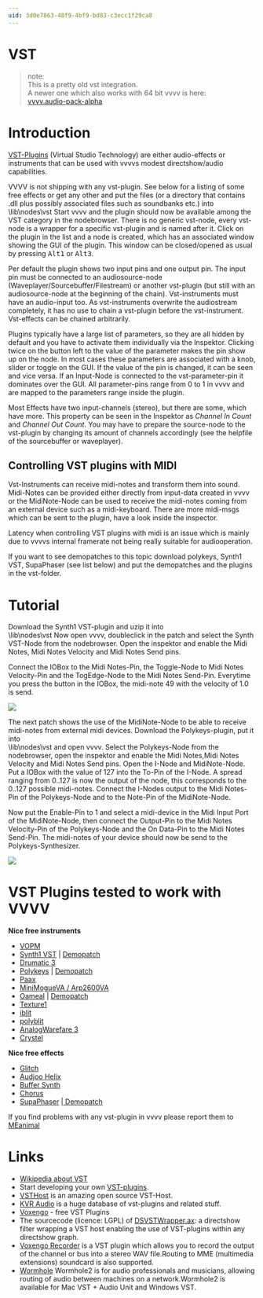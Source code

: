 ```yaml
---
uid: 3d0e7863-48f9-4bf9-bd83-c3ecc1f29ca8
---
```


# VST
>note:  
This is a pretty old vst integration.  
A newer one which also works with 64 bit vvvv is here:  
<a href="https://vvvv.org/contribution/vvvv.audio-pack-alpha" class="extURL contribution" target="_blank">vvvv.audio-pack-alpha</a>  
  

# Introduction

<a href="http://en.wikipedia.org/wiki/Virtual_Studio_Technology" class="extURL" target="_blank">VST-Plugins</a> (Virtual Studio Technology) are either audio-effects or instruments that can be used with vvvvs modest directshow/audio capabilities.   

VVVV is not shipping with any vst-plugin. See below for a listing of some free effects or get any other and put the files (or a directory that contains .dll plus possibly associated files such as soundbanks etc.) into   
 \lib\nodes\vst
Start vvvv and the plugin should now be available among the VST category in the nodebrowser. There is no generic vst-node, every vst-node is a wrapper for a specific vst-plugin and is named after it. Click on the plugin in the list and a node is created, which has an associated window showing the GUI of the plugin. This window can be closed/opened as usual by pressing <span class="keyseq"><kbd>Alt</kbd><kbd>1</kbd></span> or <span class="keyseq"><kbd>Alt</kbd><kbd>3</kbd></span>.  

Per default the plugin shows two input pins and one output pin. The input pin must be connected to an audiosource-node (Waveplayer/Sourcebuffer/Filestream) or another vst-plugin (but still with an audiosource-node at the beginning of the chain). Vst-instruments must have an audio-input too. As vst-instruments overwrite the audiostream completely, it has no use to chain a vst-plugin before the vst-instrument. Vst-effects can be chained arbitrarily.  
 
Plugins typically have a large list of parameters, so they are all hidden by default and you have to activate them individually via the Inspektor. Clicking twice on the button left to the value of the parameter makes the pin show up on the node. In most cases these parameters are associated with a knob, slider or toggle on the GUI. If the value of the pin is changed, it can be seen and vice versa. If an Input-Node is connected to the vst-parameter-pin it dominates over the GUI. All parameter-pins range from 0 to 1 in vvvv and are mapped to the parameters range inside the plugin.  

Most Effects have two input-channels (stereo), but there are some, which have more. This property can be seen in the Inspektor as *Channel In Count* and *Channel Out Count*. You may have to prepare the source-node to the vst-plugin by changing its amount of channels accordingly (see the helpfile of the sourcebuffer or waveplayer).  

## Controlling VST plugins with MIDI
Vst-Instruments can receive midi-notes and transform them into sound. Midi-Notes can be provided either directly from input-data created in vvvv or the MidiNote-Node can be used to receive the midi-notes coming from an external device such as a midi-keyboard. There are more midi-msgs which can be sent to the plugin, have a look inside the inspector.  
 
Latency when controlling VST plugins with midi is an issue which is mainly due to vvvvs internal framerate not being really suitable for audiooperation.  

If you want to see demopatches to this topic download polykeys, Synth1 VST, SupaPhaser (see list below) and put the demopatches and the plugins in the vst-folder.  

# Tutorial

Download the Synth1 VST-plugin and uzip it into  
 \lib\nodes\vst
Now open vvvv, doubleclick in the patch and select the Synth VST-Node from the nodebrowser. Open the inspektor and enable the Midi Notes, Midi Notes Velocity and Midi Notes Send pins.   

Connect the IOBox to the Midi Notes-Pin, the Toggle-Node to Midi Notes Velocity-Pin and the TogEdge-Node to the Midi Notes Send-Pin. Everytime you press the button in the IOBox, the midi-note 49 with the velocity of 1.0 is send.   

![](~/img/vsttutorial_synth1.2.jpg "")  

The next patch shows the use of the MidiNote-Node to be able to receive midi-notes from external midi devices. Download the Polykeys-plugin, put it into   
 \lib\nodes\vst
and open vvvv. Select the Polykeys-Node from the nodebrowser, open the inspektor and enable the Midi Notes,Midi Notes Velocity and Midi Notes Send pins. Open the I-Node and MidiNote-Node. Put a IOBox with the value of 127 into the To-Pin of the I-Node. A spread ranging from 0..127 is now the output of the node, this corresponds to the 0..127 possible midi-notes. Connect the I-Nodes output to the Midi Notes-Pin of the Polykeys-Node and to the Note-Pin of the MidiNote-Node.   

Now put the Enable-Pin to 1 and select a midi-device in the Midi Input Port of the MidiNote-Node, then connect the Output-Pin to the Midi Notes Velocity-Pin of the Polykeys-Node and the On Data-Pin to the Midi Notes Send-Pin. The midi-notes of your device should now be send to the Polykeys-Synthesizer.  

![](~/img/vsttutorial_polykeys.2.jpg "")  

# VST Plugins tested to work with VVVV

**Nice free instruments**   

* <a href="http://www.geocities.jp/sam_kb/VOPM/" class="extURL" target="_blank">VOPM</a>  
* <a href="http://www.geocities.jp/daichi1969/softsynth/index.html#down" class="extURL" target="_blank">Synth1 VST</a> | [ Demopatch](https://vvvv.org/tiki-download_file.php?fileId=1731)  
* <a href="http://e-phonic.com/plugins/drumatic3.php" class="extURL" target="_blank">Drumatic 3</a>  
* <a href="http://aswave.altervista.org/vst.html" class="extURL" target="_blank">Polykeys</a> | [ Demopatch](https://vvvv.org/tiki-download_file.php?fileId=1729)  
* <a href="http://www.kvraudio.com/news/kotkas-sets-paax-3-pro-vsti-sampler-for-windows-free-19926" class="extURL" target="_blank">Paax</a>  
* <a href="http://glenstegner.com/softsynths.html" class="extURL" target="_blank">MiniMogueVA / Arp2600VA</a>  
* <a href="http://bicycle-for-slugs.org/" class="extURL" target="_blank">Oameal</a> | [Demopatch](https://vvvv.org/tiki-download_file.php?fileId=1732)  
* <a href="http://www.ugoaudio.com/" class="extURL" target="_blank">Texture1</a>  
* <a href="http://www.bostreammail.net/ers/iblit.html" class="extURL" target="_blank">iblit</a>  
* <a href="http://www.bostreammail.net/ers/polyiblit.html" class="extURL" target="_blank">polyblit</a>  
* <a href="http://www.amvst.com/index.php?name=Downloads&file=details&id=34" class="extURL" target="_blank">AnalogWarefare 3</a>  
* <a href="http://www.greenoak.com/crystal/download.html" class="extURL" target="_blank">Crystel</a>  
 
**Nice free effects**  

* <a href="http://illformed.org/blog/glitch/" class="extURL" target="_blank">Glitch</a>   
* <a href="http://www.audjoo.com/Helix.html" class="extURL" target="_blank">Audjoo Helix</a>  
* <a href="http://sourceforge.net/project/showfiles.php?group_id=133137" class="extURL" target="_blank">Buffer Synth</a>  
* <a href="http://ag-works.net/default.asp?page=plugins.ch2" class="extURL" target="_blank">Chorus</a>  
* <a href="http://bram.smartelectronix.com/plugins.php?id=1" class="extURL" target="_blank">SupaPhaser</a>  |[ Demopatch](https://vvvv.org/tiki-download_file.php?fileId=1730)  

If you find problems with any vst-plugin in vvvv please report them to <span class="user"><a href="https://vvvv.org/users/MEanimal" class="extURL" target="_blank">MEanimal</a></span>  

# Links
* <a href="http://en.wikipedia.org/wiki/Virtual_Studio_Technology" class="extURL" target="_blank">Wikipedia  about VST</a>  
* Start developing your own <a href="http://ygrabit.steinberg.de/~ygrabit/public_html/index.html" class="extURL" target="_blank">VST-plugins</a>.  
* <a href="http://www.hermannseib.com/vsthost.htm" class="extURL" target="_blank">VSTHost</a> is an amazing open source VST-Host.  
* <a href="http://www.kvraudio.com/" class="extURL" target="_blank">KVR Audio</a> is a huge database of vst-plugins and related stuff.   
* <a href="http://www.voxengo.com/group/freevst/" class="extURL" target="_blank">Voxengo</a> - free VST Plugins  
* The sourcecode (licence: LGPL) of <a href="https://vvvv.svn.sourceforge.net/svnroot/vvvv/directshowfilter/VS2005/DSVSTWrapper/trunk/" class="extURL" target="_blank">DSVSTWrapper.ax</a>: a directshow filter wrapping a VST host enabling the use of VST-plugins within any directshow graph.    
* <a href="http://www.voxengo.com/product/recorder/" class="extURL" target="_blank">Voxengo Recorder</a> is a VST plugin which allows you to record the output of the channel or bus into a stereo WAV file.Routing to MME (multimedia extensions) soundcard is also supported.  
* <a href="http://plasq.com/wormhole/" class="extURL" target="_blank">Wormhole</a> Wormhole2 is for audio professionals and musicians, allowing routing of audio between machines on a network.Wormhole2 is available for Mac VST + Audio Unit and Windows VST.   